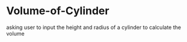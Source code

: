 # Volume-of-Cylinder
asking user to input the height and radius of a cylinder to calculate the volume
